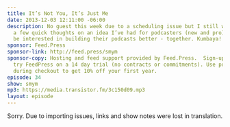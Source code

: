 ```yaml
---
title: It’s Not You, It’s Just Me
date: 2013-12-03 12:11:00 -06:00
description: No guest this week due to a scheduling issue but I still wanted to record
  a few quick thoughts on an idea I’ve had for podcasters (new and pro) that might
  be interested in building their podcasts better - together. Kumbaya!
sponsor: Feed.Press
sponsor-link: http://feed.press/smym
sponsor-copy: Hosting and feed support provided by Feed.Press.  Sign-up today and
  try FeedPress on a 14 day trial (no contracts or commitments). Use promo code "smym"
  during checkout to get 10% off your first year.
episode: 34
show: smym
mp3: https://media.transistor.fm/3c150d09.mp3
layout: episode
---
```


Sorry. Due to importing issues, links and show notes were lost in translation.
